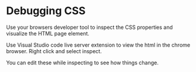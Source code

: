 # Debugging CSS
Use your browsers developer tool to inspect the CSS properties and visualize the HTML page element. 

Use Visual Studio code live server extension to view the html in the chrome browser. Right click and select inspect. 

You can edit these while inspecting to see how things change. 